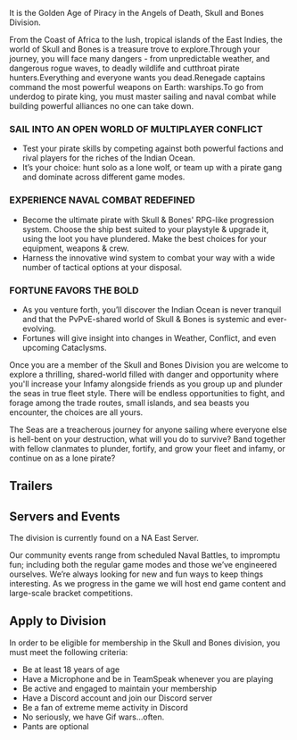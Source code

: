 It is the Golden Age of Piracy in the Angels of Death, Skull and Bones Division.

From the Coast of Africa to the lush, tropical islands of the East Indies, the world of Skull and Bones is a treasure trove to explore.Through your journey, you will face many dangers - from unpredictable weather, and dangerous rogue waves, to deadly wildlife and cutthroat pirate hunters.Everything and everyone wants you dead.Renegade captains command the most powerful weapons on Earth: warships.To go from underdog to pirate king, you must master sailing and naval combat while building powerful alliances no one can take down.

### SAIL INTO AN OPEN WORLD OF MULTIPLAYER CONFLICT

*   Test your pirate skills by competing against both powerful factions and rival players for the riches of the Indian Ocean.
*   It’s your choice: hunt solo as a lone wolf, or team up with a pirate gang and dominate across different game modes.

### EXPERIENCE NAVAL COMBAT REDEFINED

*   Become the ultimate pirate with Skull & Bones' RPG-like progression system. Choose the ship best suited to your playstyle & upgrade it, using the loot you have plundered. Make the best choices for your equipment, weapons & crew.
*   Harness the innovative wind system to combat your way with a wide number of tactical options at your disposal.

### FORTUNE FAVORS THE BOLD

*   As you venture forth, you’ll discover the Indian Ocean is never tranquil and that the PvPvE-shared world of Skull & Bones is systemic and ever-evolving.
*   Fortunes will give insight into changes in Weather, Conflict, and even upcoming Cataclysms.

Once you are a member of the Skull and Bones Division you are welcome to explore a thrilling, shared-world filled with danger and opportunity where you'll increase your Infamy alongside friends as you group up and plunder the seas in true fleet style. There will be endless opportunities to fight, and forage among the trade routes, small islands, and sea beasts you encounter, the choices are all yours.

The Seas are a treacherous journey for anyone sailing where everyone else is hell-bent on your destruction, what will you do to survive? Band together with fellow clanmates to plunder, fortify, and grow your fleet and infamy, or continue on as a lone pirate?

Trailers
--------

Servers and Events
------------------

The division is currently found on a NA East Server.

Our community events range from scheduled Naval Battles, to impromptu fun; including both the regular game modes and those we’ve engineered ourselves. We’re always looking for new and fun ways to keep things interesting. As we progress in the game we will host end game content and large-scale bracket competitions.

Apply to Division
-----------------

In order to be eligible for membership in the Skull and Bones division, you must meet the following criteria:

*   Be at least 18 years of age
*   Have a Microphone and be in TeamSpeak whenever you are playing
*   Be active and engaged to maintain your membership
*   Have a Discord account and join our Discord server
*   Be a fan of extreme meme activity in Discord
*   No seriously, we have Gif wars...often.
*   Pants are optional